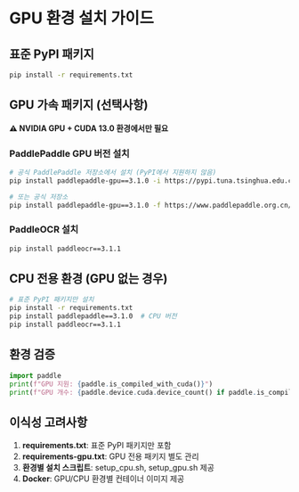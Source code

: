 # GPU 환경 설치 가이드

## 표준 PyPI 패키지
```bash
pip install -r requirements.txt
```

## GPU 가속 패키지 (선택사항)
**⚠️ NVIDIA GPU + CUDA 13.0 환경에서만 필요**

### PaddlePaddle GPU 버전 설치
```bash
# 공식 PaddlePaddle 저장소에서 설치 (PyPI에서 지원하지 않음)
pip install paddlepaddle-gpu==3.1.0 -i https://pypi.tuna.tsinghua.edu.cn/simple/ --trusted-host pypi.tuna.tsinghua.edu.cn

# 또는 공식 저장소
pip install paddlepaddle-gpu==3.1.0 -f https://www.paddlepaddle.org.cn/whl/windows/mkl/avx/stable.html
```

### PaddleOCR 설치
```bash
pip install paddleocr==3.1.1
```

## CPU 전용 환경 (GPU 없는 경우)
```bash
# 표준 PyPI 패키지만 설치
pip install -r requirements.txt
pip install paddlepaddle==3.1.0  # CPU 버전
pip install paddleocr==3.1.1
```

## 환경 검증
```python
import paddle
print(f"GPU 지원: {paddle.is_compiled_with_cuda()}")
print(f"GPU 개수: {paddle.device.cuda.device_count() if paddle.is_compiled_with_cuda() else 0}")
```

## 이식성 고려사항
1. **requirements.txt**: 표준 PyPI 패키지만 포함
2. **requirements-gpu.txt**: GPU 전용 패키지 별도 관리
3. **환경별 설치 스크립트**: setup_cpu.sh, setup_gpu.sh 제공
4. **Docker**: GPU/CPU 환경별 컨테이너 이미지 제공
